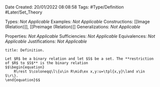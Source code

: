 <div class="topSpace"></div>

Date Created: 20/01/2022 08:08:58
Tags: #Type/Definition #Later/Set_Theory

Types: _Not Applicable_
Examples: _Not Applicable_ 
Constructions: [[Image (Relation)]], [[Preimage (Relation)]]
Generalizations: _Not Applicable_

Properties: _Not Applicable_
Sufficiencies: _Not Applicable_
Equivalences: _Not Applicable_
Justifications: _Not Applicable_

``` ad-Definition
title: Definition.

Let $R$ be a binary relation and let $S$ be a set. The **restriction of $R$ to $S$** is the binary relation
$$\begin{equation}
    R\rest S\coloneqq\l\{u\in R\mid\ex x,y:u=\tpl{x,y}\land x\in S\r\}.
\end{equation}$$

```
